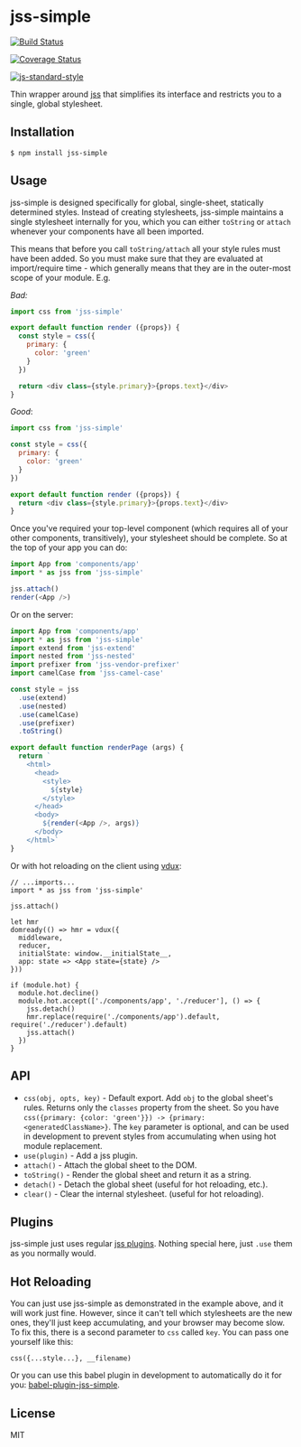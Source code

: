 
# jss-simple

[![Build Status](https://travis-ci.org/kohlmannj/jss-simple.svg?branch=master)](https://travis-ci.org/kohlmannj/jss-simple)

[![Coverage Status](https://coveralls.io/repos/github/kohlmannj/jss-simple/badge.svg?branch=master)](https://coveralls.io/github/kohlmannj/jss-simple?branch=master)

[![js-standard-style](https://img.shields.io/badge/code%20style-standard-brightgreen.svg?style=flat)](https://github.com/feross/standard)

Thin wrapper around [jss](https://github.com/jsstyles/jss) that simplifies its interface and restricts you to a single, global stylesheet.

## Installation

    $ npm install jss-simple

## Usage

jss-simple is designed specifically for global, single-sheet, statically determined styles. Instead of creating stylesheets, jss-simple maintains a single stylesheet internally for you, which you can either `toString` or `attach` whenever your components have all been imported.

This means that before you call `toString/attach` all your style rules must have been added. So you must make sure that they are evaluated at import/require time - which generally means that they are in the outer-most scope of your module.  E.g.

*Bad:*
```javascript
import css from 'jss-simple'

export default function render ({props}) {
  const style = css({
    primary: {
      color: 'green'
    }
  })

  return <div class={style.primary}>{props.text}</div>
}
```

*Good*:
```javascript
import css from 'jss-simple'

const style = css({
  primary: {
    color: 'green'
  }
})

export default function render ({props}) {
  return <div class={style.primary}>{props.text}</div>
}
```

Once you've required your top-level component (which requires all of your other components, transitively), your stylesheet should be complete. So at the top of your app you can do:

```javascript
import App from 'components/app'
import * as jss from 'jss-simple'

jss.attach()
render(<App />)
```

Or on the server:

```javascript
import App from 'components/app'
import * as jss from 'jss-simple'
import extend from 'jss-extend'
import nested from 'jss-nested'
import prefixer from 'jss-vendor-prefixer'
import camelCase from 'jss-camel-case'

const style = jss
  .use(extend)
  .use(nested)
  .use(camelCase)
  .use(prefixer)
  .toString()

export default function renderPage (args) {
  return `
    <html>
      <head>
        <style>
          ${style}
        </style>
      </head>
      <body>
        ${render(<App />, args)}
      </body>
    </html>`
}
```

Or with hot reloading on the client using [vdux](https://github.com/ashaffer/vdux):

```
// ...imports...
import * as jss from 'jss-simple'

jss.attach()

let hmr
domready(() => hmr = vdux({
  middleware,
  reducer,
  initialState: window.__initialState__,
  app: state => <App state={state} />
}))

if (module.hot) {
  module.hot.decline()
  module.hot.accept(['./components/app', './reducer'], () => {
    jss.detach()
    hmr.replace(require('./components/app').default, require('./reducer').default)
    jss.attach()
  })
}
```

## API

  * `css(obj, opts, key)` - Default export. Add `obj` to the global sheet's rules. Returns only the `classes` property from the sheet. So you have `css({primary: {color: 'green'}}) -> {primary: <generatedClassName>}`. The `key` parameter is optional, and can be used in development to prevent styles from accumulating when using hot module replacement.
  * `use(plugin)` - Add a jss plugin.
  * `attach()` - Attach the global sheet to the DOM.
  * `toString()` - Render the global sheet and return it as a string.
  * `detach()` - Detach the global sheet (useful for hot reloading, etc.).
  * `clear()` - Clear the internal stylesheet. (useful for hot reloading).

## Plugins

jss-simple just uses regular [jss plugins](https://github.com/jsstyles/jss#plugins). Nothing special here, just `.use` them as you normally would.

## Hot Reloading

You can just use jss-simple as demonstrated in the example above, and it will work just fine. However, since it can't tell which stylesheets are the new ones, they'll just keep accumulating, and your browser may become slow. To fix this, there is a second parameter to `css` called `key`. You can pass one yourself like this:

`css({...style...}, __filename)`

Or you can use this babel plugin in development to automatically do it for you: [babel-plugin-jss-simple](https://github.com/ashaffer/babel-plugin-jss-simple).

## License

MIT
